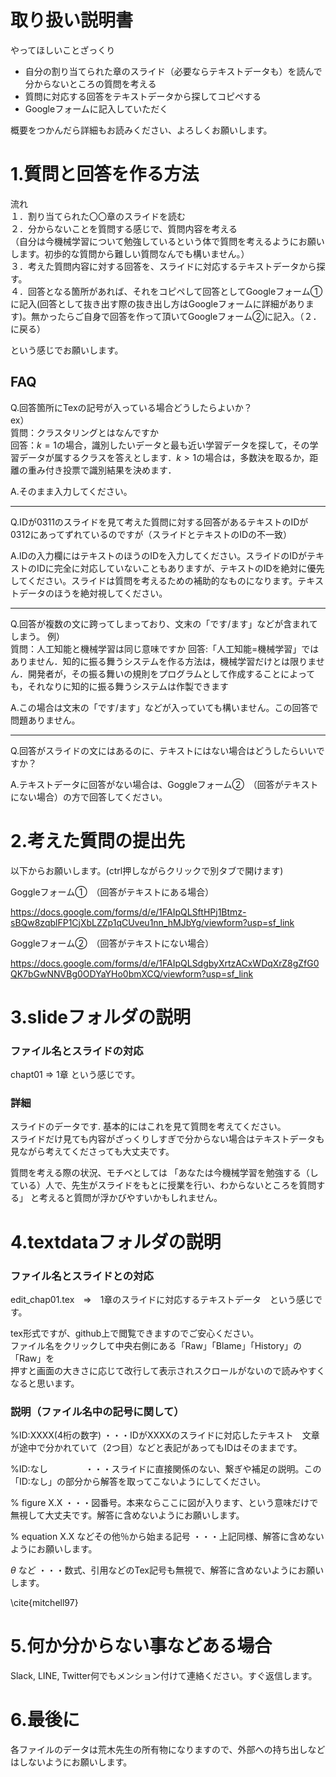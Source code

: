 # 取り扱い説明書

やってほしいことざっくり

- 自分の割り当てられた章のスライド（必要ならテキストデータも）を読んで分からないところの質問を考える    
- 質問に対応する回答をテキストデータから探してコピペする
- Googleフォームに記入していただく  
     
     
概要をつかんだら詳細もお読みください、よろしくお願いします。


# 1.質問と回答を作る方法


流れ  
１．割り当てられた〇〇章のスライドを読む  
２．分からないことを質問する感じで、質問内容を考える  
（自分は今機械学習について勉強しているという体で質問を考えるようにお願いします。初歩的な質問から難しい質問なんでも構いません。）   
３．考えた質問内容に対する回答を、スライドに対応するテキストデータから探す。     
４．回答となる箇所があれば、それをコピペして回答としてGoogleフォーム①に記入(回答として抜き出す際の抜き出し方はGoogleフォームに詳細があります)。無かったらご自身で回答を作って頂いてGoogleフォーム②に記入。（２．に戻る）    
    
という感じでお願いします。     

## FAQ 
    
Q.回答箇所にTexの記号が入っている場合どうしたらよいか？        
ex）        
質問：クラスタリングとはなんですか       
回答：$k=1$の場合，識別したいデータと最も近い学習データを探して，その学習データが属するクラスを答えとします．$k>1$の場合は，多数決を取るか，距離の重み付き投票で識別結果を決めます．     
   
A.そのまま入力してください。   
     
-----------------------------------------------------------------------------       

Q.IDが0311のスライドを見て考えた質問に対する回答があるテキストのIDが0312にあってずれているのですが（スライドとテキストのIDの不一致）   
    
A.IDの入力欄にはテキストのほうのIDを入力してください。スライドのIDがテキストのIDに完全に対応していないこともありますが、テキストのIDを絶対に優先してください。スライドは質問を考えるための補助的なものになります。テキストデータのほうを絶対視してください。    
    
-----------------------------------------------------------------------------     

Q.回答が複数の文に跨ってしまっており、文末の「です/ます」などが含まれてしまう。
例）    
質問：人工知能と機械学習は同じ意味ですか
回答:「人工知能=機械学習」ではありません．知的に振る舞うシステムを作る方法は，機械学習だけとは限りません．開発者が，その振る舞いの規則をプログラムとして作成することによっても，それなりに知的に振る舞うシステムは作製できます    
       
A.この場合は文末の「です/ます」などが入っていても構いません。この回答で問題ありません。     

----------------------------------------------------------------------------

Q.回答がスライドの文にはあるのに、テキストにはない場合はどうしたらいいですか？     
     
A.テキストデータに回答がない場合は、Goggleフォーム②　（回答がテキストにない場合）の方で回答してください。    




# 2.考えた質問の提出先

以下からお願いします。(ctrl押しながらクリックで別タブで開けます)


Goggleフォーム①　（回答がテキストにある場合）


https://docs.google.com/forms/d/e/1FAIpQLSftHPj1Btmz-sBQw8zqblFP1CjXbLZZp1qCUveu1nn_hMJbYg/viewform?usp=sf_link



Goggleフォーム②　（回答がテキストにない場合）


https://docs.google.com/forms/d/e/1FAIpQLSdgbyXrtzACxWDqXrZ8gZfG0QK7bGwNNVBg0ODYaYHo0bmXCQ/viewform?usp=sf_link



# 3.slideフォルダの説明  

### ファイル名とスライドの対応   
chapt01 ⇒ 1章  という感じです。

### 詳細
スライドのデータです. 基本的にはこれを見て質問を考えてください。  
スライドだけ見ても内容がざっくりしすぎで分からない場合はテキストデータも見ながら考えてくださっても大丈夫です。

質問を考える際の状況、モチベとしては
「あなたは今機械学習を勉強する（している）人で、先生がスライドをもとに授業を行い、わからないところを質問する」
と考えると質問が浮かびやすいかもしれません。
   
        
            
               

# 4.textdataフォルダの説明


### ファイル名とスライドとの対応

edit_chap01.tex　⇒　1章のスライドに対応するテキストデータ　という感じです。  
  
tex形式ですが、github上で閲覧できますのでご安心ください。     
ファイル名をクリックして中央右側にある「Raw」「Blame」「History」の「Raw」を  
押すと画面の大きさに応じて改行して表示されスクロールがないので読みやすくなると思います。  


### 説明（ファイル名中の記号に関して）

%ID:XXXX(4桁の数字) ・・・IDがXXXXのスライドに対応したテキスト　文章が途中で分かれていて（2つ目）などと表記があってもIDはそのままです。  
  
%ID:なし　　　　     ・・・スライドに直接関係のない、繋ぎや補足の説明。この「ID:なし」の部分から解答を取ってこないようにしてください。   

% figure X.X        ・・・図番号。本来ならここに図が入ります、という意味だけで無視して大丈夫です。解答に含めないようにお願いします。   

% equation X.X などその他％から始まる記号 ・・・上記同様、解答に含めないようにお願いします。  

$\theta$ など       ・・・数式、引用などのTex記号も無視で、解答に含めないようにお願いします。   

\cite{mitchell97}   


       
      
          

           

# 5.何か分からない事などある場合

Slack, LINE, Twitter何でもメンション付けて連絡ください。すぐ返信します。     

    
         
            

# 6.最後に

各ファイルのデータは荒木先生の所有物になりますので、外部への持ち出しなどはしないようにお願いします。
